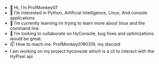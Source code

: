 - 👋 Hi, I’m ProfMonkey07
- 👀 I’m interested in Python, Artificial intelligence, Linux, And console applications
- 🌱 I’m currently learning im trying to learn more about linux and the command line
- 💞️ I’m looking to collaborate on HyConsole, bug fixes and optimizations would be great.
- 📫 How to reach me: ProfMonkey07#0319, my discord
- I am working on my project hyconsole which is a cli to interact with the HyPixel api

<!---
ProfMonkey07/ProfMonkey07 is a ✨ special ✨ repository because its `README.md` (this file) appears on your GitHub profile.
You can click the Preview link to take a look at your changes.
--->
